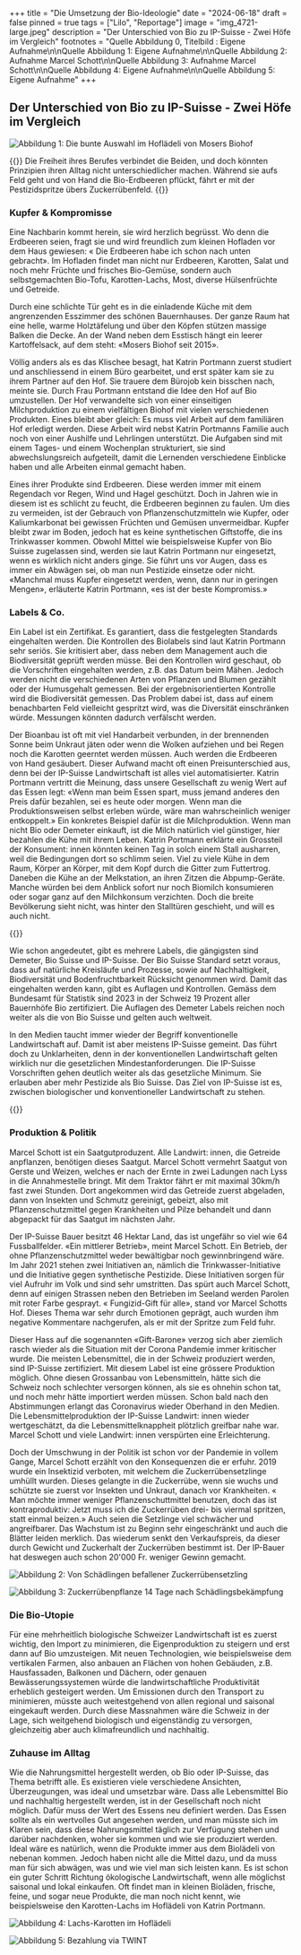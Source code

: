 +++
title = "Die Umsetzung der Bio-Ideologie"
date = "2024-06-18"
draft = false
pinned = true
tags = ["Lilo", "Reportage"]
image = "img_4721-large.jpeg"
description = "Der Unterschied von Bio zu IP-Suisse - Zwei Höfe im Vergleich"
footnotes = "Quelle Abbildung 0, Titelbild : Eigene Aufnahme\n\nQuelle Abbildung 1: Eigene Aufnahme\n\nQuelle Abbildung 2: Aufnahme Marcel Schott\n\nQuelle Abbildung 3: Aufnahme Marcel Schott\n\nQuelle Abbildung 4: Eigene Aufnahme\n\nQuelle Abbildung 5: Eigene Aufnahme"
+++
## Der Unterschied von Bio zu IP-Suisse - Zwei Höfe im Vergleich

![Abbildung 1: Die bunte Auswahl im Hoflädeli von Mosers Biohof](img_4721-large.jpeg)

{{<lead>}}
Die Freiheit ihres Berufes verbindet die Beiden, und doch könnten Prinzipien ihren Alltag nicht unterschiedlicher machen. Während sie aufs Feld geht und von Hand die Bio-Erdbeeren pflückt, fährt er mit der Pestizidspritze übers Zuckerrübenfeld. 
{{</lead>}}

### **Kupfer & Kompromisse**

Eine Nachbarin kommt herein, sie wird herzlich begrüsst. Wo denn die Erdbeeren seien, fragt sie und wird freundlich zum kleinen Hofladen vor dem Haus gewiesen: « Die Erdbeeren habe ich schon nach unten gebracht». Im Hofladen findet man nicht nur Erdbeeren, Karotten, Salat und noch mehr Früchte und frisches Bio-Gemüse, sondern auch selbstgemachten Bio-Tofu, Karotten-Lachs, Most, diverse Hülsenfrüchte und Getreide.

Durch eine schlichte Tür geht es in die einladende Küche mit dem angrenzenden Esszimmer des schönen Bauernhauses. Der ganze Raum hat eine helle, warme Holztäfelung und über den Köpfen stützen massige Balken die Decke. An der Wand neben dem Esstisch hängt ein leerer Kartoffelsack, auf dem steht: «Mosers Biohof seit 2015».

Völlig anders als es das Klischee besagt, hat Katrin Portmann zuerst studiert und anschliessend in einem Büro gearbeitet, und erst später kam sie zu ihrem Partner auf den Hof. Sie trauere dem Bürojob kein bisschen nach, meinte sie. Durch Frau Portmann entstand die Idee den Hof auf Bio umzustellen. Der Hof verwandelte sich von einer einseitigen Milchproduktion zu einem vielfältigen Biohof mit vielen verschiedenen Produkten. Eines bleibt aber gleich: Es muss viel Arbeit auf dem familiären Hof erledigt werden. Diese Arbeit wird nebst Katrin Portmanns Familie auch noch von einer Aushilfe und Lehrlingen unterstützt. Die Aufgaben sind mit einem Tages- und einem Wochenplan strukturiert, sie sind abwechslungsreich aufgeteilt, damit die Lernenden verschiedene Einblicke haben und alle Arbeiten einmal gemacht haben.

Eines ihrer Produkte sind Erdbeeren. Diese werden immer mit einem Regendach vor Regen, Wind und Hagel geschützt. Doch in Jahren wie in diesem ist es schlicht zu feucht, die Erdbeeren beginnen zu faulen. Um dies zu vermeiden, ist der Gebrauch von Pflanzenschutzmitteln wie Kupfer, oder Kaliumkarbonat bei gewissen Früchten und Gemüsen unvermeidbar. Kupfer bleibt zwar im Boden, jedoch hat es keine synthetischen Giftstoffe, die ins Trinkwasser kommen. Obwohl Mittel wie beispielsweise Kupfer von Bio Suisse zugelassen sind, werden sie laut Katrin Portmann nur eingesetzt, wenn es wirklich nicht anders ginge. Sie führt uns vor Augen, dass es immer ein Abwägen sei, ob man nun Pestizide einsetze oder nicht. «Manchmal muss Kupfer eingesetzt werden, wenn, dann nur in geringen Mengen», erläuterte Katrin Portmann, «es ist der beste Kompromiss.»

### **Labels & Co.**

Ein Label ist ein Zertifikat. Es garantiert, dass die festgelegten Standards eingehalten werden. Die Kontrollen des Biolabels sind laut Katrin Portmann sehr seriös. Sie kritisiert aber, dass neben dem Management auch die Biodiversität geprüft werden müsse. Bei den Kontrollen wird geschaut, ob die Vorschriften eingehalten werden, z.B. das Datum beim Mähen. Jedoch werden nicht die verschiedenen Arten von Pflanzen und Blumen gezählt oder der Humusgehalt gemessen. Bei der ergebnisorientierten Kontrolle wird die Biodiversität gemessen. Das Problem dabei ist, dass auf einem benachbarten Feld vielleicht gespritzt wird, was die Diversität einschränken würde. Messungen könnten dadurch verfälscht werden. 

Der Bioanbau ist oft mit viel Handarbeit verbunden, in der brennenden Sonne beim Unkraut jäten oder wenn die Wolken aufziehen und bei Regen noch die Karotten geerntet werden müssen. Auch werden die Erdbeeren von Hand gesäubert. Dieser Aufwand macht oft einen Preisunterschied aus, denn bei der IP-Suisse Landwirtschaft ist alles viel automatisierter. Katrin Portmann vertritt die Meinung, dass unsere Gesellschaft zu wenig Wert auf das Essen legt: «Wenn man beim Essen spart, muss jemand anderes den Preis dafür bezahlen, sei es heute oder morgen. Wenn man die Produktionsweisen selbst erleben würde, wäre man wahrscheinlich weniger entkoppelt.» Ein konkretes Beispiel dafür ist die Milchproduktion. Wenn man nicht Bio oder Demeter einkauft, ist die Milch natürlich viel günstiger, hier bezahlen die Kühe mit ihrem Leben. Katrin Portmann erklärte ein Grossteil der Konsument: innen könnten keinen Tag in solch einem Stall ausharren, weil die Bedingungen dort so schlimm seien. Viel zu viele Kühe in dem Raum, Körper an Körper, mit dem Kopf durch die Gitter zum Futtertrog. Daneben die Kühe an der Melkstation, an ihren Zitzen die Abpump-Geräte. Manche würden bei dem Anblick sofort nur noch Biomilch konsumieren oder sogar ganz auf den Milchkonsum verzichten. Doch die breite Bevölkerung sieht nicht, was hinter den Stalltüren geschieht, und will es auch nicht.

{{<box>}}

Wie schon angedeutet, gibt es mehrere Labels, die gängigsten sind Demeter, Bio Suisse und IP-Suisse. Der Bio Suisse Standard setzt voraus, dass auf natürliche Kreisläufe und Prozesse, sowie auf Nachhaltigkeit, Biodiversität und Bodenfruchtbarkeit Rücksicht genommen wird. Damit das eingehalten werden kann, gibt es Auflagen und Kontrollen. Gemäss dem Bundesamt für Statistik sind 2023 in der Schweiz 19 Prozent aller Bauernhöfe Bio zertifiziert. Die Auflagen des Demeter Labels reichen noch weiter als die von Bio Suisse und gelten auch weltweit.

In den Medien taucht immer wieder der Begriff konventionelle Landwirtschaft auf. Damit ist aber meistens IP-Suisse gemeint. Das führt doch zu Unklarheiten, denn in der konventionellen Landwirtschaft gelten wirklich nur die gesetzlichen Mindestanforderungen. Die IP-Suisse Vorschriften gehen deutlich weiter als das gesetzliche Minimum. Sie erlauben aber mehr Pestizide als Bio Suisse. Das Ziel von IP-Suisse ist es, zwischen biologischer und konventioneller Landwirtschaft zu stehen.

{{</box>}}

### **Produktion & Politik**

Marcel Schott ist ein Saatgutproduzent. Alle Landwirt: innen, die Getreide anpflanzen, benötigen dieses Saatgut. Marcel Schott vermehrt Saatgut von Gerste und Weizen, welches er nach der Ernte in zwei Ladungen nach Lyss in die Annahmestelle bringt. Mit dem Traktor fährt er mit maximal 30km/h fast zwei Stunden. Dort angekommen wird das Getreide zuerst abgeladen, dann von Insekten und Schmutz gereinigt, gebeizt, also mit Pflanzenschutzmittel gegen Krankheiten und Pilze behandelt und dann abgepackt für das Saatgut im nächsten Jahr.

Der IP-Suisse Bauer besitzt 46 Hektar Land, das ist ungefähr so viel wie 64 Fussballfelder. «Ein mittlerer Betrieb», meint Marcel Schott. Ein Betrieb, der ohne Pflanzenschutzmittel weder bewältigbar noch gewinnbringend wäre. Im Jahr 2021 stehen zwei Initiativen an, nämlich die Trinkwasser-Initiative und die Initiative gegen synthetische Pestizide. Diese Initiativen sorgen für viel Aufruhr im Volk und sind sehr umstritten. Das spürt auch Marcel Schott, denn auf einigen Strassen neben den Betrieben im Seeland werden Parolen mit roter Farbe gesprayt. « Fungizid-Gift für alle», stand vor Marcel Schotts Hof. Dieses Thema war sehr durch Emotionen geprägt, auch wurden ihm negative Kommentare nachgerufen, als er mit der Spritze zum Feld fuhr.

Dieser Hass auf die sogenannten «Gift-Barone» verzog sich aber ziemlich rasch wieder als die Situation mit der Corona Pandemie immer kritischer wurde. Die meisten Lebensmittel, die in der Schweiz produziert werden, sind IP-Suisse zertifiziert. Mit diesem Label ist eine grössere Produktion möglich. Ohne diesen Grossanbau von Lebensmitteln, hätte sich die Schweiz noch schlechter versorgen können, als sie es ohnehin schon tat, und noch mehr hätte importiert werden müssen. Schon bald nach den Abstimmungen erlangt das Coronavirus wieder Oberhand in den Medien. Die Lebensmittelproduktion der IP-Suisse Landwirt: innen wieder wertgeschätzt, da die Lebensmittelknappheit plötzlich greifbar nahe war. Marcel Schott und viele Landwirt: innen verspürten eine Erleichterung.

Doch der Umschwung in der Politik ist schon vor der Pandemie in vollem Gange, Marcel Schott erzählt von den Konsequenzen die er erfuhr. 2019 wurde ein Insektizid verboten, mit welchem die Zuckerrübensetzlinge umhüllt wurden. Dieses gelangte in die Zuckerrübe, wenn sie wuchs und schützte sie zuerst vor Insekten und Unkraut, danach vor Krankheiten. « Man möchte immer weniger Pflanzenschuttmittel benutzen, doch das ist kontraproduktiv: Jetzt muss ich die Zuckerrüben drei- bis viermal spritzen, statt einmal beizen.» Auch seien die Setzlinge viel schwächer und angreifbarer. Das Wachstum ist zu Beginn sehr eingeschränkt und auch die Blätter leiden merklich. Das wiederum senkt den Verkaufspreis, da dieser durch Gewicht und Zuckerhalt der Zuckerrüben bestimmt ist. Der IP-Bauer hat deswegen auch schon 20'000 Fr. weniger Gewinn gemacht.

![Abbildung 2: Von Schädlingen befallener Zuckerrübensetzling](von-scha-dlingen-befallener-zuckerru-bensetzling-copy.jpg)

![Abbildung 3: Zuckerrübenpflanze 14 Tage nach Schädlingsbekämpfung](zuckerru-benpflanze-14-tage-nach-scha-dlingsbeka-mpfung-large-large-medium.jpeg "Abbildung 3: Zuckerrübenpflanze 14 Tage nach Schädlingsbekämpfung")

### **Die Bio-Utopie**

Für eine mehrheitlich biologische Schweizer Landwirtschaft ist es zuerst wichtig, den Import zu minimieren, die Eigenproduktion zu steigern und erst dann auf Bio umzusteigen. Mit neuen Technologien, wie beispielsweise dem vertikalen Farmen, also anbauen an Flächen von hohen Gebäuden, z.B. Hausfassaden, Balkonen und Dächern, oder genauen Bewässerungssystemen würde die landwirtschaftliche Produktivität erheblich gesteigert werden. Um Emissionen durch den Transport zu minimieren, müsste auch weitestgehend von allen regional und saisonal eingekauft werden. Durch diese Massnahmen wäre die Schweiz in der Lage, sich weitgehend biologisch und eigenständig zu versorgen, gleichzeitig aber auch klimafreundlich und nachhaltig.

### **Zuhause im Alltag**

Wie die Nahrungsmittel hergestellt werden, ob Bio oder IP-Suisse, das Thema betrifft alle. Es existieren viele verschiedene Ansichten, Überzeugungen, was ideal und umsetzbar wäre. Dass alle Lebensmittel Bio und nachhaltig hergestellt werden, ist in der Gesellschaft noch nicht möglich. Dafür muss der Wert des Essens neu definiert werden. Das Essen sollte als ein wertvolles Gut angesehen werden, und man müsste sich im Klaren sein, dass diese Nahrungsmittel täglich zur Verfügung stehen und darüber nachdenken, woher sie kommen und wie sie produziert werden. Ideal wäre es natürlich, wenn die Produkte immer aus dem Biolädeli von nebenan kommen. Jedoch haben nicht alle die Mittel dazu, und da muss man für sich abwägen, was und wie viel man sich leisten kann. Es ist schon ein guter Schritt Richtung ökologische Landwirtschaft, wenn alle möglichst saisonal und lokal einkaufen. Oft findet man in kleinen Bioläden, frische, feine, und sogar neue Produkte, die man noch nicht kennt, wie beispielsweise den Karotten-Lachs im Hoflädeli von Katrin Portmann.

![Abbildung 4: Lachs-Karotten im Hoflädeli ](img_4720-large.jpeg)

![Abbildung 5: Bezahlung via TWINT](img_4719-large.jpeg "Abbildung 5: Bezahlung via TWINT")